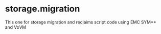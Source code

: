 # storage.migration
This one for storage migration and reclaims script code using EMC SYM** and VxVM
